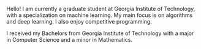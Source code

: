Hello! I am currently a graduate student at Georgia Institute of Technology, with a specialization on machine learning. My main focus is on algorithms and deep learning.  I also enjoy competitive programming.

I received my Bachelors from Georgia Institute of Technology with a major in Computer Science and a minor in Mathematics.
